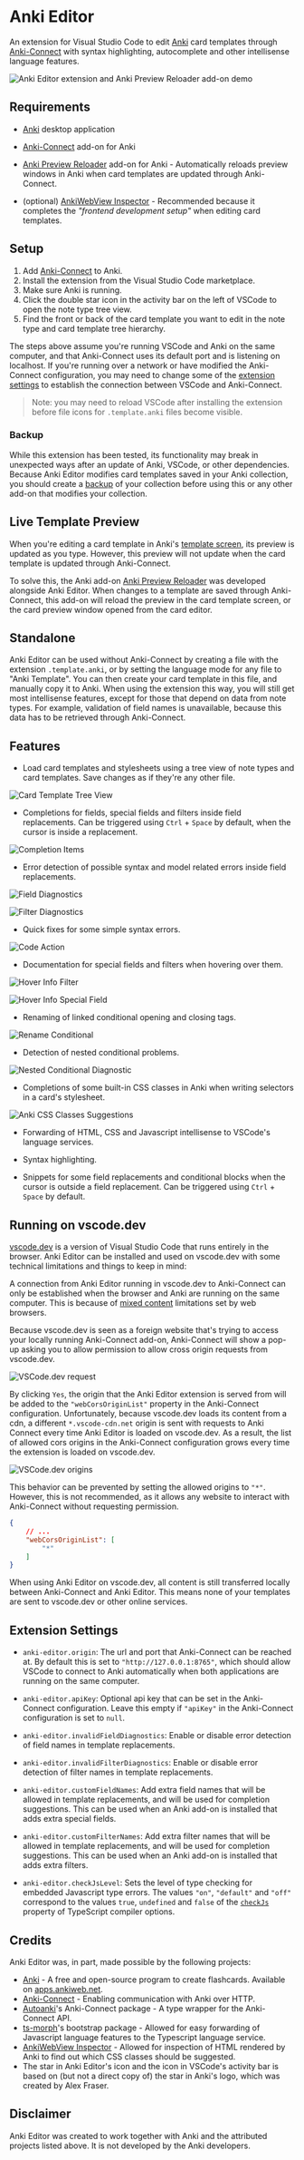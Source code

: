 # Anki Editor

An extension for Visual Studio Code to edit [Anki](https://apps.ankiweb.net/) card templates through [Anki-Connect](https://ankiweb.net/shared/info/2055492159)
with syntax highlighting, autocomplete and other intellisense language features.

![Anki Editor extension and Anki Preview Reloader add-on demo](resources/videos/anki-editor-example.gif)

## Requirements

- [Anki](https://apps.ankiweb.net/) desktop application

- [Anki-Connect](https://ankiweb.net/shared/info/2055492159) add-on for Anki

- [Anki Preview Reloader](https://ankiweb.net/shared/info/571150035) add-on for Anki - Automatically reloads preview windows in Anki when card templates are updated through Anki-Connect.

- (optional) [AnkiWebView Inspector](https://ankiweb.net/shared/info/31746032) - Recommended because it completes the *"frontend development setup"* when editing card templates.

## Setup

1. Add [Anki-Connect](https://ankiweb.net/shared/info/2055492159) to Anki.
2. Install the extension from the Visual Studio Code marketplace.
3. Make sure Anki is running.
4. Click the double star icon in the activity bar on the left of VSCode to open the note type tree view.
5. Find the front or back of the card template you want to edit in the note type and card template tree hierarchy.

The steps above assume you're running VSCode and Anki on the same computer, and that Anki-Connect uses its default port and is listening on localhost.
If you're running over a network or have modified the Anki-Connect configuration, you may need to change some of the [extension settings](#extension-settings) to establish the connection between VSCode and Anki-Connect.

> Note: you may need to reload VSCode after installing the extension before file icons for `.template.anki` files become visible.

### Backup

While this extension has been tested, its functionality may break in unexpected ways after an update of Anki, VSCode, or other dependencies.
Because Anki Editor modifies card templates saved in your Anki collection, you should create a [backup](https://docs.ankiweb.net/backups.html) of your collection before using this or any other add-on that modifies your collection.

## Live Template Preview

When you're editing a card template in Anki's [template screen](https://docs.ankiweb.net/templates/intro.html#the-templates-screen), its preview is updated as you type.
However, this preview will not update when the card template is updated through Anki-Connect.

To solve this, the Anki add-on [Anki Preview Reloader](https://ankiweb.net/shared/info/571150035) was developed alongside Anki Editor.
When changes to a template are saved through Anki-Connect, this add-on will reload the preview in the card template screen, or the card preview window opened from the card editor.

## Standalone

Anki Editor can be used without Anki-Connect by creating a file with the extension `.template.anki`, or by setting the language mode for any file to "Anki Template".
You can then create your card template in this file, and manually copy it to Anki.
When using the extension this way, you will still get most intellisense features, except for those that depend on data from note types.
For example, validation of field names is unavailable, because this data has to be retrieved through Anki-Connect.

## Features

- Load card templates and stylesheets using a tree view of note types and card templates.
Save changes as if they're any other file.

![Card Template Tree View](resources/videos/tree-view-example.gif)

- Completions for fields, special fields and filters inside field replacements.
Can be triggered using `Ctrl` + `Space` by default, when the cursor is inside a replacement.

![Completion Items](resources/images/completion-field-2.png)

- Error detection of possible syntax and model related errors inside field replacements.

![Field Diagnostics](resources/images/diagnostic-field.png)

![Filter Diagnostics](resources/images/diagnostic-filter.png)

- Quick fixes for some simple syntax errors.

![Code Action](resources/videos/diagnostic-code-action-example.gif)

- Documentation for special fields and filters when hovering over them.

![Hover Info Filter](resources/images/hover-filter.png)

![Hover Info Special Field](resources/images/hover-field.png)

- Renaming of linked conditional opening and closing tags.

![Rename Conditional](resources/videos/rename-example.gif)

- Detection of nested conditional problems.

![Nested Conditional Diagnostic](resources/images/diagnostic-nested-conditional.png)

- Completions of some built-in CSS classes in Anki when writing selectors in a card's stylesheet.

![Anki CSS Classes Suggestions](resources/images/completion-css-classes.png)

- Forwarding of HTML, CSS and Javascript intellisense to VSCode's language services.

- Syntax highlighting.

- Snippets for some field replacements and conditional blocks when the cursor is outside a field replacement.
Can be triggered using `Ctrl` + `Space` by default.

## Running on vscode.dev

[vscode.dev](https://vscode.dev/) is a version of Visual Studio Code that runs entirely in the browser.
Anki Editor can be installed and used on vscode.dev with some technical limitations and things to keep in mind:

A connection from Anki Editor running in vscode.dev to Anki-Connect can only be established when the browser and Anki are running on the same computer.
This is because of [mixed content](https://developer.mozilla.org/en-US/docs/Web/Security/Mixed_content#loading_locally_delivered_mixed-resources) limitations set by web browsers.

Because vscode.dev is seen as a foreign website that's trying to access your locally running Anki-Connect add-on, Anki-Connect will show a pop-up asking you to allow permission to allow cross origin requests from vscode.dev.

![VSCode.dev request](resources/images/vscode-dev-request.png)

By clicking `Yes`, the origin that the Anki Editor extension is served from will be added to the `"webCorsOriginList"` property in the Anki-Connect configuration.
Unfortunately, because vscode.dev loads its content from a cdn, a different `*.vscode-cdn.net` origin is sent with requests to Anki Connect every time Anki Editor is loaded on vscode.dev.
As a result, the list of allowed cors origins in the Anki-Connect configuration grows every time the extension is loaded on vscode.dev.

![VSCode.dev origins](resources/images/vscode-dev-origins.png)

This behavior can be prevented by setting the allowed origins to `"*"`.
However, this is not recommended, as it allows any website to interact with Anki-Connect without requesting permission.

```json
{
    // ...
    "webCorsOriginList": [
        "*"
    ]
}
```

When using Anki Editor on vscode.dev, all content is still transferred locally between Anki-Connect and Anki Editor.
This means none of your templates are sent to vscode.dev or other online services.

## Extension Settings

* `anki-editor.origin`: The url and port that Anki-Connect can be reached at. 
By default this is set to `"http://127.0.0.1:8765"`, which should allow VSCode to connect to Anki automatically when both applications are running on the same computer.

* `anki-editor.apiKey`: Optional api key that can be set in the Anki-Connect configuration.
Leave this empty if `"apiKey"` in the Anki-Connect configuration is set to `null`.

* `anki-editor.invalidFieldDiagnostics`: Enable or disable error detection of field names in template replacements.

* `anki-editor.invalidFilterDiagnostics`: Enable or disable error detection of filter names in template replacements.

* `anki-editor.customFieldNames`: Add extra field names that will be allowed in template replacements, and will be used for completion suggestions.
This can be used when an Anki add-on is installed that adds extra special fields.

* `anki-editor.customFilterNames`: Add extra filter names that will be allowed in template replacements, and will be used for completion suggestions.
This can be used when an Anki add-on is installed that adds extra filters.

* `anki-editor.checkJsLevel`: Sets the level of type checking for embedded Javascript type errors.
  The values `"on"`, `"default"` and `"off"` correspond to the values `true`, `undefined` and `false` of the [`checkJs`](https://www.typescriptlang.org/tsconfig#checkJs) property of TypeScript compiler options.

## Credits

Anki Editor was, in part, made possible by the following projects:

- [Anki](https://github.com/ankitects/anki) - A free and open-source program to create flashcards. Available on [apps.ankiweb.net](https://apps.ankiweb.net).
- [Anki-Connect](https://github.com/FooSoft/anki-connect) - Enabling communication with Anki over HTTP.
- [Autoanki](https://github.com/chenlijun99/autoanki)'s Anki-Connect package - A type wrapper for the Anki-Connect API.
- [ts-morph](https://github.com/dsherret/ts-morph)'s bootstrap package - Allowed for easy forwarding of Javascript language features to the Typescript language service.
- [AnkiWebView Inspector](https://github.com/hikaru-y/anki21-addon-ankiwebview-inspector) - Allowed for inspection of HTML rendered by Anki to find out which CSS classes should be suggested.
- The star in Anki Editor's icon and the icon in VSCode's activity bar is based on (but not a direct copy of) the star in Anki's logo, which was created by Alex Fraser.

## Disclaimer

Anki Editor was created to work together with Anki and the attributed projects listed above.
It is not developed by the Anki developers.
